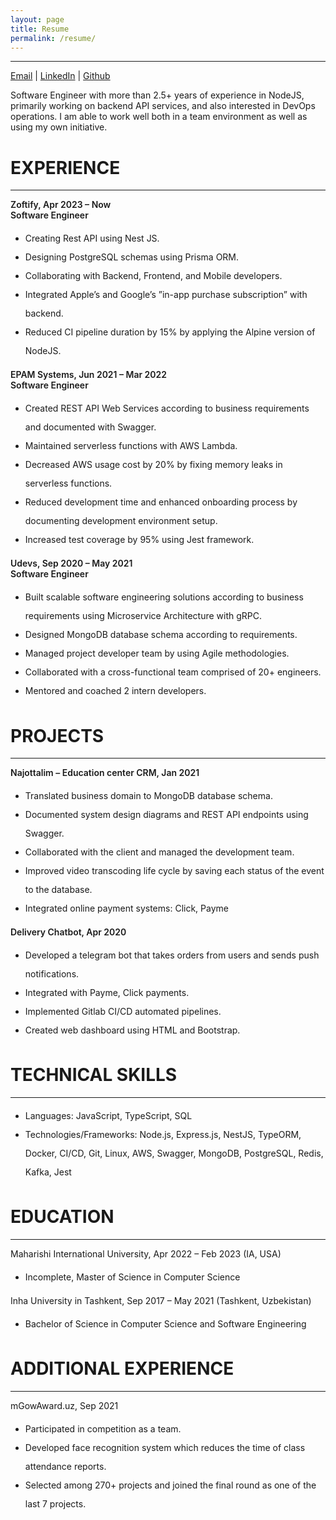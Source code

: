 ```yaml
---
layout: page
title: Resume
permalink: /resume/
---
```

<style type="text/css">
  strong {
    font-weight: 600;
  }
  hr {
    margin-bottom: 10px;
  }

  li {
    line-height: 30px;
  }
</style>

---
[Email](mailto:nodirbek.ergashev34@gmail.com) | [LinkedIn](https://www.linkedin.com/in/nodirbekergashev/) | [Github](https://github.com/nodirshox)

Software Engineer with more than 2.5+ years of experience in NodeJS, primarily working on backend API services, and also interested in DevOps operations. I am able to work well both in a team environment as well as using my own initiative.

# EXPERIENCE
---
**Zoftify, Apr 2023 – Now<br>Software Engineer**

- Creating Rest API using Nest JS.
- Designing PostgreSQL schemas using Prisma ORM.
- Collaborating with Backend, Frontend, and Mobile developers.
- Integrated Apple’s and Google’s ”in-app purchase subscription” with backend.
- Reduced CI pipeline duration by 15% by applying the Alpine version of NodeJS.

**EPAM Systems, Jun 2021 – Mar 2022<br>Software Engineer**

- Created REST API Web Services according to business requirements and documented with Swagger.
- Maintained serverless functions with AWS Lambda.
- Decreased AWS usage cost by 20% by fixing memory leaks in serverless functions.
- Reduced development time and enhanced onboarding process by documenting development environment setup.
- Increased test coverage by 95% using Jest framework.

**Udevs, Sep 2020 – May 2021<br>Software Engineer**

- Built scalable software engineering solutions according to business requirements using Microservice Architecture with
gRPC.
- Designed MongoDB database schema according to requirements.
- Managed project developer team by using Agile methodologies.
- Collaborated with a cross-functional team comprised of 20+ engineers.
- Mentored and coached 2 intern developers.

# PROJECTS
---
**Najottalim – Education center CRM, Jan 2021**
- Translated business domain to MongoDB database schema.
- Documented system design diagrams and REST API endpoints using Swagger.
- Collaborated with the client and managed the development team.
- Improved video transcoding life cycle by saving each status of the event to the database.
- Integrated online payment systems: Click, Payme

**Delivery Chatbot, Apr 2020**
- Developed a telegram bot that takes orders from users and sends push notifications.
- Integrated with Payme, Click payments.
- Implemented Gitlab CI/CD automated pipelines.
- Created web dashboard using HTML and Bootstrap.

# TECHNICAL SKILLS
---
- Languages: JavaScript, TypeScript, SQL
- Technologies/Frameworks: Node.js, Express.js, NestJS, TypeORM, Docker, CI/CD, Git, Linux, AWS, Swagger, MongoDB, PostgreSQL, Redis, Kafka, Jest

# EDUCATION
---
Maharishi International University, Apr 2022 – Feb 2023 (IA, USA)
- Incomplete, Master of Science in Computer Science

Inha University in Tashkent, Sep 2017 – May 2021 (Tashkent, Uzbekistan)
- Bachelor of Science in Computer Science and Software Engineering

# ADDITIONAL EXPERIENCE
---
mGowAward.uz, Sep 2021
- Participated in competition as a team.
- Developed face recognition system which reduces the time of class attendance reports.
- Selected among 270+ projects and joined the final round as one of the last 7 projects.